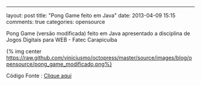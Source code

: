 ---
layout: post
title: "Pong Game feito em Java"
date: 2013-04-09 15:15
comments: true
categories: opensource

Pong Game (versão modificada) feito em Java apresentado a disciplina de Jogos Digitais para WEB - Fatec Carapicuíba  

{% img center https://raw.github.com/viniciusmo/octopress/master/source/images/blog/opensource/pong_game_modificado.png%}

Código Fonte : [Clique aqui](https://github.com/viniciusmo/simple-pong-game-applet "Clique aqui")
